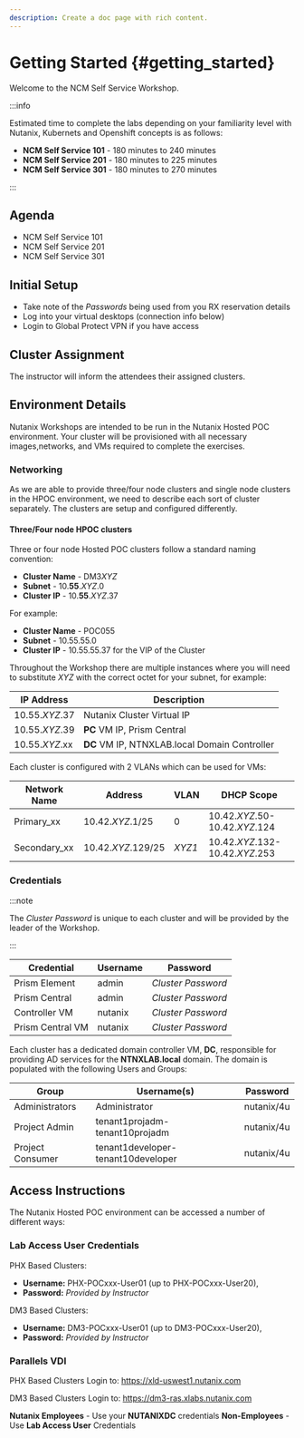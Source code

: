 ```yaml
---
description: Create a doc page with rich content.
---
```

# Getting Started {#getting_started}

Welcome to the NCM Self Service Workshop.

:::info

Estimated time to complete the labs depending on your familiarity level
with Nutanix, Kubernets and Openshift concepts is as follows:

- **NCM Self Service 101** - 180 minutes to 240 minutes
- **NCM Self Service 201** - 180 minutes to 225 minutes
- **NCM Self Service 301** - 180 minutes to 270 minutes

:::

## Agenda

- NCM Self Service 101
- NCM Self Service 201
- NCM Self Service 301

## Initial Setup

- Take note of the *Passwords* being used from you RX reservation details
- Log into your virtual desktops (connection info below)
- Login to Global Protect VPN if you have access

## Cluster Assignment

The instructor will inform the attendees their assigned clusters.

## Environment Details

Nutanix Workshops are intended to be run in the Nutanix Hosted POC environment. Your cluster will be provisioned with all necessary images,networks, and VMs required to complete the exercises.

### Networking

As we are able to provide three/four node clusters and single node clusters in the HPOC environment, we need to describe each sort of cluster separately. The clusters are setup and configured differently.

#### Three/Four node HPOC clusters

Three or four node Hosted POC clusters follow a standard naming convention:

- **Cluster Name** - DM3*XYZ*
- **Subnet** - 10.**55**.*XYZ*.0
- **Cluster IP** - 10.**55**.*XYZ*.37

For example:

- **Cluster Name** - POC055
- **Subnet** - 10.55.55.0
- **Cluster IP** - 10.55.55.37 for the VIP of the Cluster

Throughout the Workshop there are multiple instances where you will need to substitute *XYZ* with the correct octet for your subnet, for example:

| IP Address     |   Description |
| -------------- | --------------- |
| 10.55.*XYZ*.37 |  Nutanix Cluster Virtual IP   |
| 10.55.*XYZ*.39 |  **PC** VM IP, Prism Central |
| 10.55.*XYZ*.xx  |  **DC** VM IP, NTNXLAB.local Domain Controller   |


Each cluster is configured with 2 VLANs which can be used for VMs:


|Network Name        | Address             | VLAN    | DHCP Scope |
|------------------- | ------------------- |-------- | -----------|
|Primary_xx          | 10.42.*XYZ*.1/25    | 0       | 10.42.*XYZ*.50-10.42.*XYZ*.124|
|Secondary_xx        | 10.42.*XYZ*.129/25  | *XYZ1*  | 10.42.*XYZ*.132-10.42.*XYZ*.253|

### Credentials

:::note

The *Cluster Password* is unique to each cluster and will be provided by the leader of the Workshop.

:::

| Credential        | Username                 | Password           |
|------------------ |------------------------- |--------------------|
| Prism Element     | admin                    | *Cluster Password* |
| Prism Central     | admin                    | *Cluster Password* |
| Controller VM     | nutanix                  | *Cluster Password* |
| Prism Central VM  | nutanix                  | *Cluster Password* |

Each cluster has a dedicated domain controller VM, **DC**, responsible for providing AD services for the **NTNXLAB.local** domain. The domain is populated with the following Users and Groups:


| Group             | Username(s)                                  | Password   |
|-------------------| ---------------------------------------------|------------|
| Administrators    | Administrator                                | nutanix/4u | 
| Project Admin     | tenant1projadm-tenant10projadm               | nutanix/4u | 
| Project Consumer  | tenant1developer-tenant10developer           | nutanix/4u | 


## Access Instructions

The Nutanix Hosted POC environment can be accessed a number of different ways:

### Lab Access User Credentials

PHX Based Clusters: 

- **Username:** PHX-POCxxx-User01 (up to PHX-POCxxx-User20), 
- **Password:** *Provided by Instructor*

DM3 Based Clusters: 

- **Username:** DM3-POCxxx-User01 (up to DM3-POCxxx-User20), 
- **Password:** *Provided by Instructor*

### Parallels VDI

PHX Based Clusters Login to: <https://xld-uswest1.nutanix.com>

DM3 Based Clusters Login to: <https://dm3-ras.xlabs.nutanix.com>

**Nutanix Employees** - Use your **NUTANIXDC** credentials
**Non-Employees** - Use **Lab Access User** Credentials
